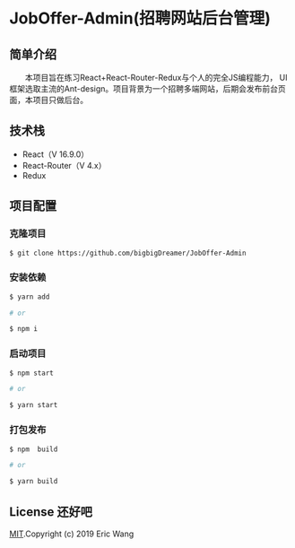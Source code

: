 # JobOffer-Admin(招聘网站后台管理)

## 简单介绍

&emsp;&emsp;本项目旨在练习React+React-Router-Redux与个人的完全JS编程能力，
UI框架选取主流的Ant-design。项目背景为一个招聘多端网站，后期会发布前台页面，本项目只做后台。

## 技术栈

- React（V 16.9.0）
- React-Router（V 4.x）
- Redux 

## 项目配置

### 克隆项目

```bash
$ git clone https://github.com/bigbigDreamer/JobOffer-Admin
```

### 安装依赖

```bash
$ yarn add 

# or

$ npm i 
```

### 启动项目

```bash
$ npm start

# or

$ yarn start
```

### 打包发布

```bash
$ npm  build

# or

$ yarn build
```

## License 还好吧

[MIT]().Copyright (c) 2019 Eric Wang
